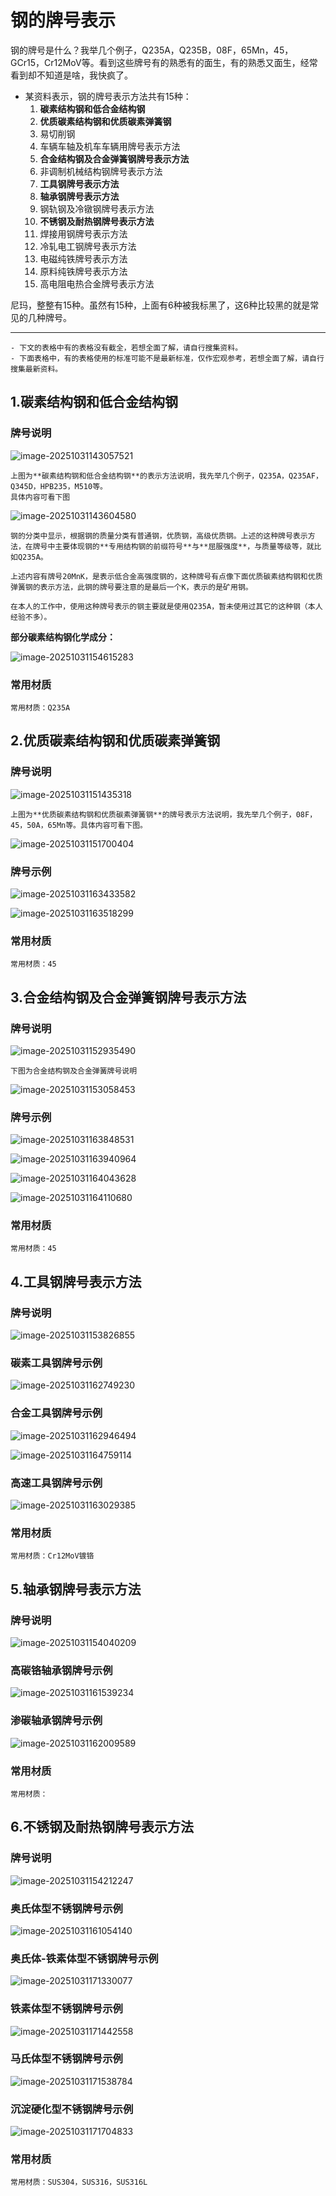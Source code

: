# 钢的牌号表示

钢的牌号是什么？我举几个例子，Q235A，Q235B，08F，65Mn，45，GCr15，Cr12MoV等。看到这些牌号有的熟悉有的面生，有的熟悉又面生，经常看到却不知道是啥，我快疯了。

- 某资料表示，钢的牌号表示方法共有15种：
  1. **碳素结构钢和低合金结构钢**
  2. **优质碳素结构钢和优质碳素弹簧钢**
  3. 易切削钢
  4. 车辆车轴及机车车辆用牌号表示方法
  5. **合金结构钢及合金弹簧钢牌号表示方法**
  6. 非调制机械结构钢牌号表示方法
  7. **工具钢牌号表示方法**
  8. **轴承钢牌号表示方法**
  9. 钢轨钢及冷镦钢牌号表示方法
  10. **不锈钢及耐热钢牌号表示方法**
  11. 焊接用钢牌号表示方法
  12. 冷轧电工钢牌号表示方法
  13. 电磁纯铁牌号表示方法
  14. 原料纯铁牌号表示方法
  15. 高电阻电热合金牌号表示方法

尼玛，整整有15种。虽然有15种，上面有6种被我标黑了，这6种比较黑的就是常见的几种牌号。

---

```{note}
- 下文的表格中有的表格没有截全，若想全面了解，请自行搜集资料。
- 下面表格中，有的表格使用的标准可能不是最新标准，仅作宏观参考，若想全面了解，请自行搜集最新资料。
```

## 1.碳素结构钢和低合金结构钢

### 牌号说明

![image-20251031143057521](static/image-20251031143057521.png)

```{note}
上图为**碳素结构钢和低合金结构钢**的表示方法说明，我先举几个例子，Q235A，Q235AF，Q345D，HPB235，M510等。
具体内容可看下图
```

![image-20251031143604580](static/image-20251031143604580.png)

```{note}
钢的分类中显示，根据钢的质量分类有普通钢，优质钢，高级优质钢。上述的这种牌号表示方法，在牌号中主要体现钢的**专用结构钢的前缀符号**与**屈服强度**，与质量等级等，就比如Q235A。

上述内容有牌号20MnK，是表示低合金高强度钢的，这种牌号有点像下面优质碳素结构钢和优质弹簧钢的表示方法，此钢的牌号要注意的是最后一个K，表示的是矿用钢。

在本人的工作中，使用这种牌号表示的钢主要就是使用Q235A，暂未使用过其它的这种钢（本人经验不多）。
```

**部分碳素结构钢化学成分：**

![image-20251031154615283](static/image-20251031154615283.png)

### 常用材质

```{note}
常用材质：Q235A
```

## 2.优质碳素结构钢和优质碳素弹簧钢

### 牌号说明

![image-20251031151435318](static/image-20251031151435318.png)

```{note}
上图为**优质碳素结构钢和优质碳素弹簧钢**的牌号表示方法说明，我先举几个例子，08F，45，50A，65Mn等。具体内容可看下图。
```

![image-20251031151700404](static/image-20251031151700404.png)

### 牌号示例

![image-20251031163433582](static/image-20251031163433582.png)

![image-20251031163518299](static/image-20251031163518299.png)

### 常用材质



```{note}
常用材质：45
```

## 3.合金结构钢及合金弹簧钢牌号表示方法

### 牌号说明

![image-20251031152935490](static/image-20251031152935490.png)

```{note}
下图为合金结构钢及合金弹簧牌号说明
```

![image-20251031153058453](static/image-20251031153058453.png)

### 牌号示例

![image-20251031163848531](static/image-20251031163848531.png)

![image-20251031163940964](static/image-20251031163940964.png)

![image-20251031164043628](static/image-20251031164043628.png)

![image-20251031164110680](static/image-20251031164110680.png)

### 常用材质

```{note}
常用材质：45
```

## 4.工具钢牌号表示方法

### 牌号说明

![image-20251031153826855](static/image-20251031153826855.png)

### 碳素工具钢牌号示例

![image-20251031162749230](static/image-20251031162749230.png)

### 合金工具钢牌号示例

![image-20251031162946494](static/image-20251031162946494.png)

![image-20251031164759114](static/image-20251031164759114.png)



### 高速工具钢牌号示例

![image-20251031163029385](static/image-20251031163029385.png)

### 常用材质

```{note}
常用材质：Cr12MoV镀铬
```

## 5.轴承钢牌号表示方法

### 牌号说明

![image-20251031154040209](static/image-20251031154040209.png)

### 高碳铬轴承钢牌号示例

![image-20251031161539234](static/image-20251031161539234.png)

### 渗碳轴承钢牌号示例

![image-20251031162009589](static/image-20251031162009589.png)

### 常用材质

```{note}
常用材质：
```

## 6.不锈钢及耐热钢牌号表示方法

### 牌号说明

![image-20251031154212247](static/image-20251031154212247.png)

### 奥氏体型不锈钢牌号示例

![image-20251031161054140](static/image-20251031161054140.png)

### 奥氏体-铁素体型不锈钢牌号示例

![image-20251031171330077](static/image-20251031171330077.png)

### 铁素体型不锈钢牌号示例

![image-20251031171442558](static/image-20251031171442558.png)

### 马氏体型不锈钢牌号示例

![image-20251031171538784](static/image-20251031171538784.png)

### 沉淀硬化型不锈钢牌号示例

![image-20251031171704833](static/image-20251031171704833.png)

### 常用材质

```{note}
常用材质：SUS304，SUS316，SUS316L
```



